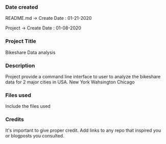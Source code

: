 ### Date created
README.md -> Create Date : 01-21-2020

Project   -> Create Date : 01-08-2020

### Project Title
Bikeshare Data analysis

### Description
Project provide a command line interface to user to analyze the bikeshare data for 2 major cities in USA.
New York
Wahsington
Chicago

### Files used
Include the files used

### Credits
It's important to give proper credit. Add links to any repo that inspired you or blogposts you consulted.

